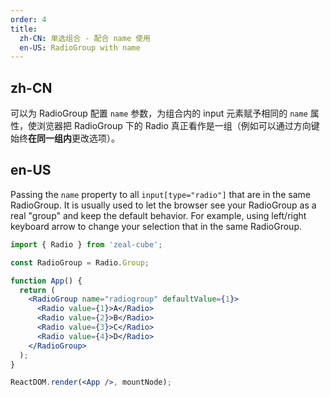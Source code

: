 ```yaml
---
order: 4
title:
  zh-CN: 单选组合 - 配合 name 使用
  en-US: RadioGroup with name
---
```


## zh-CN

可以为 RadioGroup 配置 `name` 参数，为组合内的 input 元素赋予相同的 `name` 属性，使浏览器把 RadioGroup 下的 Radio 真正看作是一组（例如可以通过方向键始终**在同一组内**更改选项）。

## en-US

Passing the `name` property to all `input[type="radio"]` that are in the same RadioGroup. It is usually used to let the browser see your RadioGroup as a real "group" and keep the default behavior. For example, using left/right keyboard arrow to change your selection that in the same RadioGroup.

```jsx
import { Radio } from 'zeal-cube';

const RadioGroup = Radio.Group;

function App() {
  return (
    <RadioGroup name="radiogroup" defaultValue={1}>
      <Radio value={1}>A</Radio>
      <Radio value={2}>B</Radio>
      <Radio value={3}>C</Radio>
      <Radio value={4}>D</Radio>
    </RadioGroup>
  );
}

ReactDOM.render(<App />, mountNode);
```
